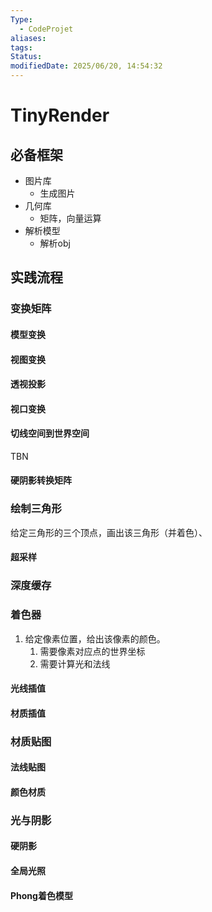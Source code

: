 ```yaml
---
Type:
  - CodeProjet
aliases: 
tags: 
Status: 
modifiedDate: 2025/06/20, 14:54:32
---
```


# TinyRender

## 必备框架

- 图片库
    - 生成图片
- 几何库
    - 矩阵，向量运算
- 解析模型
    - 解析obj

## 实践流程

### 变换矩阵

#### 模型变换

#### 视图变换

#### 透视投影

#### 视口变换

#### 切线空间到世界空间

TBN

#### 硬阴影转换矩阵

### 绘制三角形

给定三角形的三个顶点，画出该三角形（并着色）、

#### 超采样

### 深度缓存

### 着色器

1. 给定像素位置，给出该像素的颜色。
    1. 需要像素对应点的世界坐标
    2. 需要计算光和法线

#### 光线插值

#### 材质插值

### 材质贴图

#### 法线贴图

#### 颜色材质

### 光与阴影

#### 硬阴影

#### 全局光照

#### Phong着色模型
